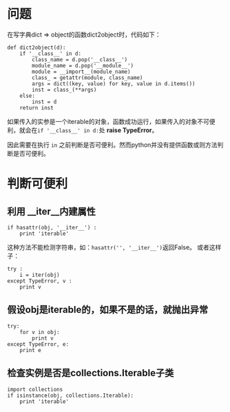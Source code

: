 # 问题
在写字典dict => object的函数dict2object时，代码如下：
```
def dict2object(d):
    if '__class__' in d:
        class_name = d.pop('__class__')
        module_name = d.pop('__module__')
        module = __import__(module_name)
        class_ = getattr(module, class_name)
        args = dict((key, value) for key, value in d.items())
        inst = class_(**args)
    else:
        inst = d
    return inst
```
如果传入的实参是一个iterable的对象，函数成功运行，如果传入的对象不可便利，就会在`if '__class__' in d:`处 __raise TypeError__。

因此需要在执行 `in` 之前判断是否可便利。然而python并没有提供函数或则方法判断是否可便利。

# 判断可便利
## 利用 __iter__内建属性
```
if hasattr(obj, '__iter__') :
    print 'iterable'
```
这种方法不能检测字符串，如：`hasattr('', '__iter__')`返回False。
  或者这样子：
```
try :
    i = iter(obj)
except TypeError, v :
    print v
```

## 假设obj是iterable的，如果不是的话，就抛出异常
```
try:
    for v in obj:
        print v
except TypeError, e:
    print e
```

## 检查实例是否是collections.Iterable子类
```
import collections
if isinstance(obj, collections.Iterable):
    print 'iterable'
```
